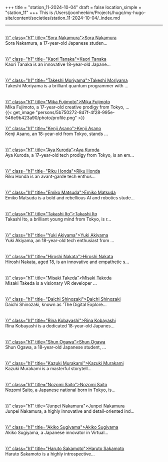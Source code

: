 +++
title = "station_11-2024-10-04"
draft = false
location_simple = "station_11"
+++
This is /Users/joonheekim/Projects/hugo/my-hugo-site/content/societies/station_11-2024-10-04/_index.md
<br>
<hr>
<br>
<a href="{{< ref "/persons/96b4cf8e-430a-4d0f-8838-be3c2d36b942" >}}" class="h1" title="Sora Nakamura">Sora Nakamura</a>
<div class="plain">Sora Nakamura, a 17-year-old Japanese studen...</div><br>
<br>
<a href="{{< ref "/persons/29ab1d21-312e-4e57-9d12-b140b0af7327" >}}" class="h1" title="Kaori Tanaka">Kaori Tanaka</a>
<div class="plain">Kaori Tanaka is an innovative 18-year-old Japane...</div><br>
<br>
<a href="{{< ref "/persons/80705f61-59e2-4417-a5c5-7aa037f0305e" >}}" class="h1" title="Takeshi Moriyama">Takeshi Moriyama</a>
<div class="plain">Takeshi Moriyama is a brilliant quantum programmer with ...</div><br>
<br>
<a href="{{< ref "/persons/5b750272-8d7f-4f28-995e-546e9b423a90" >}}" class="h1" title="Mika Fujimoto">Mika Fujimoto</a>
<div class="plain">Mika Fujimoto, a 17-year-old creative prodigy from Tokyo, ...</div>{{< get_image "persons/5b750272-8d7f-4f28-995e-546e9b423a90/photo/profile.png" >}}
<br>
<br>
<a href="{{< ref "/persons/687e74c5-e2ea-4707-9300-f2f0602880cf" >}}" class="h1" title="Kenji Asano">Kenji Asano</a>
<div class="plain">Kenji Asano, an 18-year-old from Tokyo, stands ...</div><br>
<br>
<a href="{{< ref "/persons/36dfc72e-e441-48a5-bbcf-fc59027453dd" >}}" class="h1" title="Aya Kuroda">Aya Kuroda</a>
<div class="plain">Aya Kuroda, a 17-year-old tech prodigy from Tokyo, is an em...</div><br>
<br>
<a href="{{< ref "/persons/d551fdcb-1077-4526-acfd-351e48617f49" >}}" class="h1" title="Riku Honda">Riku Honda</a>
<div class="plain">Riku Honda is an avant-garde tech enthus...</div><br>
<br>
<a href="{{< ref "/persons/0d639976-c93a-4bb0-8dcc-ce0d9fd433b4" >}}" class="h1" title="Emiko Matsuda">Emiko Matsuda</a>
<div class="plain">Emiko Matsuda is a bold and rebellious AI and robotics stude...</div><br>
<br>
<a href="{{< ref "/persons/6a211c54-35b5-46ce-8e3d-bdb9fe2f6858" >}}" class="h1" title="Takashi Ito">Takashi Ito</a>
<div class="plain">Takashi Ito, a brilliant young mind from Tokyo, is r...</div><br>
<br>
<a href="{{< ref "/persons/ed0fb9ad-668f-4513-b2aa-6f6d7ed6fb7e" >}}" class="h1" title="Yuki Akiyama">Yuki Akiyama</a>
<div class="plain">Yuki Akiyama, an 18-year-old tech enthusiast from ...</div><br>
<br>
<a href="{{< ref "/persons/abcf8091-3c87-43af-863e-601cebfc1828" >}}" class="h1" title="Hiroshi Nakata">Hiroshi Nakata</a>
<div class="plain">Hiroshi Nakata, aged 18, is an innovative and empathetic s...</div><br>
<br>
<a href="{{< ref "/persons/02d15f1c-0b3f-479c-982b-4bbff1d0c882" >}}" class="h1" title="Misaki Takeda">Misaki Takeda</a>
<div class="plain">Misaki Takeda is a visionary VR developer ...</div><br>
<br>
<a href="{{< ref "/persons/b343804c-5f04-4a63-badd-f30b19cb46b2" >}}" class="h1" title="Daichi Shinozaki">Daichi Shinozaki</a>
<div class="plain">Daichi Shinozaki, known as 'The Digital Explore...</div><br>
<br>
<a href="{{< ref "/persons/32e9b4e5-35fb-43ef-9597-098c1381eb87" >}}" class="h1" title="Rina Kobayashi">Rina Kobayashi</a>
<div class="plain">Rina Kobayashi is a dedicated 18-year-old Japanes...</div><br>
<br>
<a href="{{< ref "/persons/d0af368b-f1c7-496c-b8ba-49c9752ccde0" >}}" class="h1" title="Shun Ogawa">Shun Ogawa</a>
<div class="plain">Shun Ogawa, a 18-year-old Japanese student, ...</div><br>
<br>
<a href="{{< ref "/persons/8070259a-b0a2-408f-b217-5879737a5b1b" >}}" class="h1" title="Kazuki Murakami">Kazuki Murakami</a>
<div class="plain">Kazuki Murakami is a masterful storytell...</div><br>
<br>
<a href="{{< ref "/persons/32598c9c-2952-49f0-827d-9a6d65349a90" >}}" class="h1" title="Nozomi Saito">Nozomi Saito</a>
<div class="plain">Nozomi Saito, a Japanese national born in Tokyo, is...</div><br>
<br>
<a href="{{< ref "/persons/ef4df2d8-8bbc-4b64-80b1-6950822b57fc" >}}" class="h1" title="Junpei Nakamura">Junpei Nakamura</a>
<div class="plain">Junpei Nakamura, a highly innovative and detail-oriented ind...</div><br>
<br>
<a href="{{< ref "/persons/6318cbbf-ac31-4ec3-bb87-6717205ba417" >}}" class="h1" title="Akiko Sugiyama">Akiko Sugiyama</a>
<div class="plain">Akiko Sugiyama, a Japanese innovator in Virtual...</div><br>
<br>
<a href="{{< ref "/persons/306033e5-f2d4-43a0-a333-399a874f2270" >}}" class="h1" title="Haruto Sakamoto">Haruto Sakamoto</a>
<div class="plain">Haruto Sakamoto is a highly introspective...</div><br>
<br>
